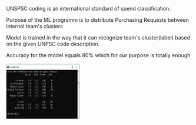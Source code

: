 <p>UNSPSC coding is an international standard of spend classification.</p>
<p>Purpose of the ML programm is to distribute Purchasing Requests between internal team's clusters</p>
<p>Model is trained in the way that it can recognize team's cluster(label) based on the given UNPSC code description.</p>
<p>Accuracy for the model equals 80% which for our purpose is totally enough</p>
<img src="images/ml_outcome.JPG" width="200" height="150">
